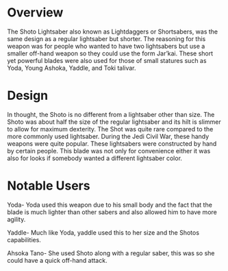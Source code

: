 # Overview

The Shoto Lightsaber also known as Lightdaggers or Shortsabers, was the same design as a regular lightsaber but shorter.
The reasoning for this weapon was for people who wanted to have two lightsabers but use a smaller off-hand weapon so they could use the form Jar’kai.
These short yet powerful blades were also used for those of small statures such as Yoda, Young Ashoka, Yaddle, and Toki talivar.

# Design

In thought, the Shoto is no different from a lightsaber other than size.
The Shoto was about half the size of the regular lightsaber and its hilt is slimmer to allow for maximum dexterity.
The Shot was quite rare compared to the more commonly used lightsaber.
During the Jedi Civil War, these handy weapons were quite popular.
These lightsabers were constructed by hand by certain people.
This blade was not only for convenience either it was also for looks if somebody wanted a different lightsaber color.

# Notable Users

Yoda- Yoda used this weapon due to his small body and the fact that the blade is much lighter than other sabers and also allowed him to have more agility.

Yaddle- Much like Yoda, yaddle used this to her size and the Shotos capabilities.

Ahsoka Tano- She used Shoto along with a regular saber, this was so she could have a quick off-hand attack.
